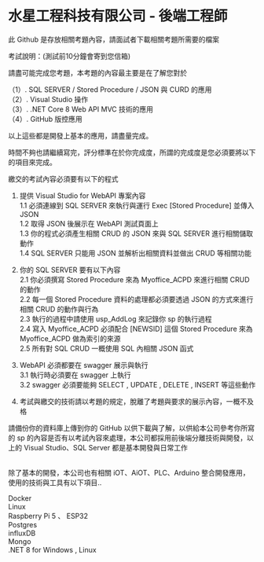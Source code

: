 # 水星工程科技有限公司 - 後端工程師

此 Github 是存放相關考題內容，請面試者下載相關考題所需要的檔案


考試說明：(測試前10分鐘會寄到您信箱)

請盡可能完成您考題，本考題的內容最主要是在了解您對於

（1）. SQL SERVER   / Stored Procedure / JSON 與 CURD 的應用<BR>
（2）. Visual Studio 操作<BR>
（3）. .NET Core 8 Web API MVC 技術的應用<BR>
（4）. GitHub 版控應用<BR>

以上這些都是開發上基本的應用，請盡量完成。

時間不夠也請繼續寫完，評分標準在於你完成度，所謂的完成度是您必須要將以下的項目來完成。

繳交的考試內容必須要有以下的程式

1. 提供 Visual Studio for WebAPI 專案內容<BR>
   1.1 必須連線到 SQL SERVER 來執行與運行 Exec [Stored Procedure] 並傳入 JSON <BR>
   1.2 取得 JSON 後展示在 WebAPI 測試頁面上 <BR>
   1.3 你的程式必須產生相關 CRUD 的 JSON 來與 SQL SERVER 進行相關儲取動作<BR>
   1.4 SQL SERVER 只能用 JSON 並解析出相關資料並做出 CRUD 等相關功能<br>

2. 你的 SQL SERVER 要有以下內容<BR>
   2.1 你必須撰寫 Stored Procedure 來為 Myoffice_ACPD 來進行相關 CRUD 的動作<BR>
   2.2 每一個 Stored Procedure 資料的處理都必須要透過 JSON 的方式來進行相關 CRUD 的動作與行為<BR>
   2.3 執行的過程中請使用 usp_AddLog 來記錄你 sp 的執行過程<BR>
   2.4 寫入 Myoffice_ACPD 必須配合 [NEWSID] 這個 Stored Procedure 來為 Myoffice_ACPD 做為索引的來源<BR>
   2.5 所有對 SQL CRUD 一概使用 SQL 內相關 JSON 函式

3. WebAPI 必須都要在 swagger 展示與執行<BR>
   3.1 執行時必須要在 swagger 上執行<BR>
   3.2 swagger 必須要能夠 SELECT , UPDATE , DELETE , INSERT 等這些動作<br>

4. 考試與繳交的技術請以考題的規定，脫離了考題與要求的展示內容，一概不及格

請備份你的資料庫上傳到你的 GitHub 以供下載與了解，以供給本公司參考你所寫的 sp 的內容是否有以考試內容來處理，本公司都採用前後端分離技術與開發，以上的 Visual Studio、SQL Server 都是基本開發與日常工作<BR><BR>


除了基本的開發，本公司也有相關 iOT、AiOT、PLC、Arduino 整合開發應用，使用的技術與工具有以下項目..<BR>

Docker<BR>
Linux<BR>
Raspberry Pi 5 、 ESP32<BR>
Postgres <BR>
influxDB <BR>
Mongo <BR>
.NET 8 for Windows , Linux  <BR>




